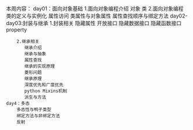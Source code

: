 本周内容：
    day01：面向对象基础
        1.面向对象编程介绍
          对象
          类
        2.面向对象编程
          类的定义与实例化
          属性访问
          类属性与对象属性
          属性查找顺序与绑定方法
    day02-day03:封装与继承
        1.封装相关
           隐藏属性
           开放接口
           隐藏数据接口
           隐藏函数接口
           property
           
        2.继承相关
           继承介绍
           继承与抽象
           属性查找
           继承的实现原理
           菱形问题
           继承原理
           深度优先和广度优先
           python Mixins机制
           派生与方法
    day4：多态
        多态性与鸭子类型
        绑定方法与非绑定方法
        反射
        